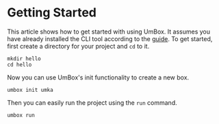 # Getting Started

This article shows how to get started with using UmBox. It assumes you have already installed
the CLI tool according to the [guide](01-installation.md). To get started, first create a
directory for your project and `cd` to it.

```
mkdir hello
cd hello
```

Now you can use UmBox's init functionality to create a new box.

```
umbox init umka
```

Then you can easily run the project using the `run` command.

```
umbox run
```
